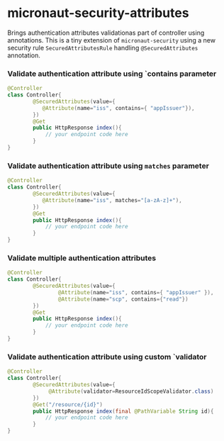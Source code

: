 # micronaut-security-attributes

Brings authentication attributes validationas part of controller using annotations.
This is a tiny extension of `micronaut-security` using a new security rule `SecuredAttributesRule` handling `@SecuredAttributes` annotation.


### Validate authentication attribute using `contains parameter
```java
@Controller
class Controller{
        @SecuredAttributes(value={
           @Attribute(name="iss", contains={ "appIssuer"}),
        })
        @Get
        public HttpResponse index(){
            // your endpoint code here
        }       
}
```

### Validate authentication attribute using `matches` parameter
```java
@Controller
class Controller{
        @SecuredAttributes(value={
           @Attribute(name="iss", matches="[a-zA-z]+"),
        })
        @Get
        public HttpResponse index(){
            // your endpoint code here
        }       
}
```
  
### Validate multiple authentication attributes
```java
@Controller
class Controller{
        @SecuredAttributes(value={
                @Attribute(name="iss", contains={ "appIssuer" }),
                @Attribute(name="scp", contains={"read"})
        })
        @Get
        public HttpResponse index(){
            // your endpoint code here
        }       
}
```

### Validate authentication attribute using custom `validator
```java
@Controller
class Controller{
        @SecuredAttributes(value={
             @Attribute(validator=ResourceIdScopeValidator.class) 
        })
        @Get("/resource/{id}")
        public HttpResponse index(final @PathVariable String id){
            // your endpoint code here
        }       
}
```
